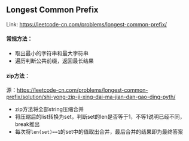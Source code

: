 ## Longest Common Prefix

Link: https://leetcode-cn.com/problems/longest-common-prefix/

#### 常规方法：

- 取出最小的字符串和最大字符串
- 遍历判断公共前缀，返回最长结果

#### zip方法：

源：https://leetcode-cn.com/problems/longest-common-prefix/solution/shi-yong-zip-ji-xing-dai-ma-jian-dan-gao-ding-pyth/

- zip方法将全部string压缩合并
- 将压缩后的list转换为set，判断set的len是否等于1，不等1说明已经不同，break推出
- 每次将`len(set)==1`的set中的值取出合并，最后合并的结果即为最终答案